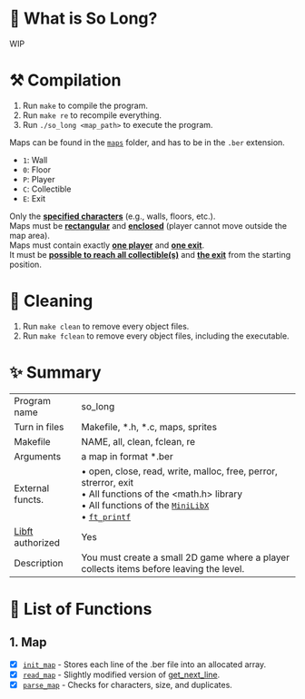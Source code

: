 # 🦊 What is So Long?

WIP

# ⚒️ Compilation

1. Run `make` to compile the program.
2. Run `make re` to recompile everything.
3. Run `./so_long <map_path>` to execute the program.

Maps can be found in the [`maps`](https://github.com/flmarsou/so_long/tree/main/maps) folder, and has to be in the `.ber` extension.
- `1`: Wall
- `0`: Floor
- `P`: Player
- `C`: Collectible
- `E`: Exit

Only the <ins>**specified characters**</ins> (e.g., walls, floors, etc.). \
Maps must be <ins>**rectangular**</ins> and <ins>**enclosed**</ins> (player cannot move outside the map area). \
Maps must contain exactly <ins>**one player**</ins> and <ins>**one exit**</ins>. \
It must be <ins>**possible to reach all collectible(s)**</ins> and <ins>**the exit**</ins> from the starting position.

# 🧼 Cleaning

1. Run `make clean` to remove every object files.
2. Run `make fclean` to remove every object files, including the executable.

# ✨ Summary

|     |     |
| --- | --- |
| Program name | so_long |
| Turn in files | Makefile, *.h, *.c, maps, sprites |
| Makefile | NAME, all, clean, fclean, re |
| Arguments | a map in format *.ber |
| External functs. | • open, close, read, write, malloc, free, perror, strerror, exit <br> • All functions of the <math.h> library <br> • All functions of the [`MiniLibX`](https://github.com/42Paris/minilibx-linux) <br> • [`ft_printf`](https://github.com/flmarsou/ft_printf)|
| [Libft](https://github.com/flmarsou/libft) authorized | Yes |
| Description | You must create a small 2D game where a player collects items before leaving the level. |

# 📑 List of Functions

## 1. Map
- [x] [`init_map`](https://github.com/flmarsou/so_long/blob/main/src/map/init_map.c) - Stores each line of the .ber file into an allocated array.
- [x] [`read_map`](https://github.com/flmarsou/so_long/blob/main/src/map/read_map.c) - Slightly modified version of [get_next_line](https://github.com/flmarsou/get_next_line).
- [x] [`parse_map`](https://github.com/flmarsou/so_long/blob/main/src/map/parse_map.c) - Checks for characters, size, and duplicates.
